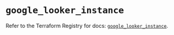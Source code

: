 # `google_looker_instance`

Refer to the Terraform Registry for docs: [`google_looker_instance`](https://registry.terraform.io/providers/hashicorp/google/6.25.0/docs/resources/looker_instance).
